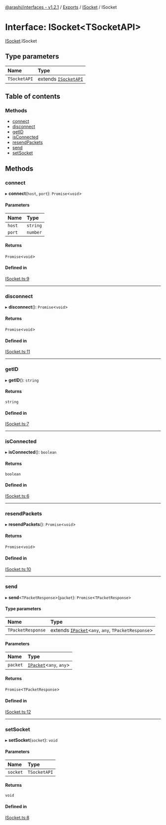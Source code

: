 [@arashi/interfaces - v1.2.1](../README.md) / [Exports](../modules.md) / [ISocket](../modules/ISocket.md) / ISocket

# Interface: ISocket<TSocketAPI\>

[ISocket](../modules/ISocket.md).ISocket

## Type parameters

| Name | Type |
| :------ | :------ |
| `TSocketAPI` | extends [`ISocketAPI`](ISocketAPI.ISocketAPI-1.md) |

## Table of contents

### Methods

- [connect](ISocket.ISocket-1.md#connect)
- [disconnect](ISocket.ISocket-1.md#disconnect)
- [getID](ISocket.ISocket-1.md#getid)
- [isConnected](ISocket.ISocket-1.md#isconnected)
- [resendPackets](ISocket.ISocket-1.md#resendpackets)
- [send](ISocket.ISocket-1.md#send)
- [setSocket](ISocket.ISocket-1.md#setsocket)

## Methods

### connect

▸ **connect**(`host`, `port`): `Promise`<`void`\>

#### Parameters

| Name | Type |
| :------ | :------ |
| `host` | `string` |
| `port` | `number` |

#### Returns

`Promise`<`void`\>

#### Defined in

[ISocket.ts:9](https://github.com/arashijs/interfaces/blob/0089507/src/ISocket.ts#L9)

___

### disconnect

▸ **disconnect**(): `Promise`<`void`\>

#### Returns

`Promise`<`void`\>

#### Defined in

[ISocket.ts:11](https://github.com/arashijs/interfaces/blob/0089507/src/ISocket.ts#L11)

___

### getID

▸ **getID**(): `string`

#### Returns

`string`

#### Defined in

[ISocket.ts:7](https://github.com/arashijs/interfaces/blob/0089507/src/ISocket.ts#L7)

___

### isConnected

▸ **isConnected**(): `boolean`

#### Returns

`boolean`

#### Defined in

[ISocket.ts:6](https://github.com/arashijs/interfaces/blob/0089507/src/ISocket.ts#L6)

___

### resendPackets

▸ **resendPackets**(): `Promise`<`void`\>

#### Returns

`Promise`<`void`\>

#### Defined in

[ISocket.ts:10](https://github.com/arashijs/interfaces/blob/0089507/src/ISocket.ts#L10)

___

### send

▸ **send**<`TPacketResponse`\>(`packet`): `Promise`<`TPacketResponse`\>

#### Type parameters

| Name | Type |
| :------ | :------ |
| `TPacketResponse` | extends [`IPacket`](IPacket.IPacket-1.md)<`any`, `any`, `TPacketResponse`\> |

#### Parameters

| Name | Type |
| :------ | :------ |
| `packet` | [`IPacket`](IPacket.IPacket-1.md)<`any`, `any`\> |

#### Returns

`Promise`<`TPacketResponse`\>

#### Defined in

[ISocket.ts:12](https://github.com/arashijs/interfaces/blob/0089507/src/ISocket.ts#L12)

___

### setSocket

▸ **setSocket**(`socket`): `void`

#### Parameters

| Name | Type |
| :------ | :------ |
| `socket` | `TSocketAPI` |

#### Returns

`void`

#### Defined in

[ISocket.ts:8](https://github.com/arashijs/interfaces/blob/0089507/src/ISocket.ts#L8)
